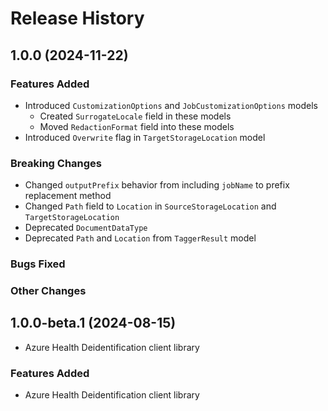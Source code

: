 # Release History

## 1.0.0 (2024-11-22)

### Features Added

- Introduced `CustomizationOptions` and `JobCustomizationOptions` models
  - Created `SurrogateLocale` field in these models
  - Moved `RedactionFormat` field into these models
- Introduced `Overwrite` flag in `TargetStorageLocation` model

### Breaking Changes

- Changed `outputPrefix` behavior from including `jobName` to prefix replacement method
- Changed `Path` field to `Location` in `SourceStorageLocation` and `TargetStorageLocation`
- Deprecated `DocumentDataType`
- Deprecated `Path` and `Location` from `TaggerResult` model

### Bugs Fixed

### Other Changes

## 1.0.0-beta.1 (2024-08-15)

- Azure Health Deidentification client library

### Features Added

- Azure Health Deidentification client library
